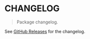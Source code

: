 # CHANGELOG

> Package changelog.

See [GitHub Releases](https://github.com/stdlib-js/array-base-assert/releases) for the changelog.